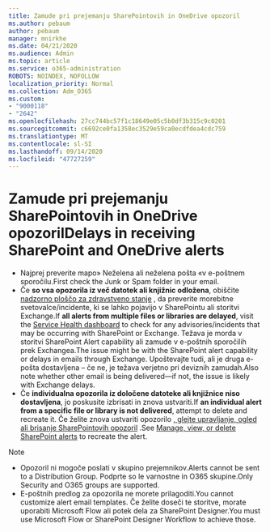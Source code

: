 ```yaml
---
title: Zamude pri prejemanju SharePointovih in OneDrive opozoril
ms.author: pebaum
author: pebaum
manager: mnirkhe
ms.date: 04/21/2020
ms.audience: Admin
ms.topic: article
ms.service: o365-administration
ROBOTS: NOINDEX, NOFOLLOW
localization_priority: Normal
ms.collection: Adm_O365
ms.custom:
- "9000118"
- "2642"
ms.openlocfilehash: 27cc744bc57f1c18649e05c5b0df3b315c9c0201
ms.sourcegitcommit: c6692ce0fa1358ec3529e59ca0ecdfdea4cdc759
ms.translationtype: MT
ms.contentlocale: sl-SI
ms.lasthandoff: 09/14/2020
ms.locfileid: "47727259"
---
```

# <a name="delays-in-receiving-sharepoint-and-onedrive-alerts"></a><span data-ttu-id="68aa4-102">Zamude pri prejemanju SharePointovih in OneDrive opozoril</span><span class="sxs-lookup"><span data-stu-id="68aa4-102">Delays in receiving SharePoint and OneDrive alerts</span></span>

- <span data-ttu-id="68aa4-103">Najprej preverite mapo» Neželena ali neželena pošta «v e-poštnem sporočilu.</span><span class="sxs-lookup"><span data-stu-id="68aa4-103">First check the Junk or Spam folder in your email.</span></span>
- <span data-ttu-id="68aa4-104">Če **so vsa opozorila iz več datotek ali knjižnic odložena**, obiščite [nadzorno ploščo za zdravstveno stanje](https://portal.office.com/adminportal/home?ref=/servicehealth) , da preverite morebitne svetovalce/incidente, ki se lahko pojavijo v SharePointu ali storitvi Exchange.</span><span class="sxs-lookup"><span data-stu-id="68aa4-104">If **all alerts from multiple files or libraries are delayed**, visit the [Service Health dashboard](https://portal.office.com/adminportal/home?ref=/servicehealth) to check for any advisories/incidents that may be occurring with SharePoint or Exchange.</span></span> <span data-ttu-id="68aa4-105">Težava je morda v storitvi SharePoint Alert capability ali zamude v e-poštnih sporočilih prek Exchangea.</span><span class="sxs-lookup"><span data-stu-id="68aa4-105">The issue might be with the SharePoint alert capability or delays in emails through Exchange.</span></span> <span data-ttu-id="68aa4-106">Upoštevajte tudi, ali je druga e-pošta dostavljena – če ne, je težava verjetno pri deviznih zamudah.</span><span class="sxs-lookup"><span data-stu-id="68aa4-106">Also note whether other email is being delivered—if not, the issue is likely with Exchange delays.</span></span>
- <span data-ttu-id="68aa4-107">Če **individualna opozorila iz določene datoteke ali knjižnice niso dostavljena**, jo poskusite izbrisati in znova ustvariti.</span><span class="sxs-lookup"><span data-stu-id="68aa4-107">If **an individual alert from a specific file or library is not delivered**, attempt to delete and recreate it.</span></span> <span data-ttu-id="68aa4-108">Če želite znova ustvariti opozorilo [, glejte upravljanje, ogled ali brisanje SharePointovih opozoril](https://support.microsoft.com/office/99dfb19c-9a90-4a8c-aba1-aa8c8afb0de2) .</span><span class="sxs-lookup"><span data-stu-id="68aa4-108">See [Manage, view, or delete SharePoint alerts](https://support.microsoft.com/office/99dfb19c-9a90-4a8c-aba1-aa8c8afb0de2) to recreate the alert.</span></span>

> [!NOTE]
> - <span data-ttu-id="68aa4-109">Opozoril ni mogoče poslati v skupino prejemnikov.</span><span class="sxs-lookup"><span data-stu-id="68aa4-109">Alerts cannot be sent to a Distribution Group.</span></span> <span data-ttu-id="68aa4-110">Podprte so le varnostne in O365 skupine.</span><span class="sxs-lookup"><span data-stu-id="68aa4-110">Only Security and O365 groups are supported.</span></span>
> - <span data-ttu-id="68aa4-111">E-poštnih predlog za opozorila ne morete prilagoditi.</span><span class="sxs-lookup"><span data-stu-id="68aa4-111">You cannot customize alert email templates.</span></span> <span data-ttu-id="68aa4-112">Če želite doseči te storitve, morate uporabiti Microsoft Flow ali potek dela za SharePoint Designer.</span><span class="sxs-lookup"><span data-stu-id="68aa4-112">You must use Microsoft Flow or SharePoint Designer Workflow to achieve those.</span></span>
